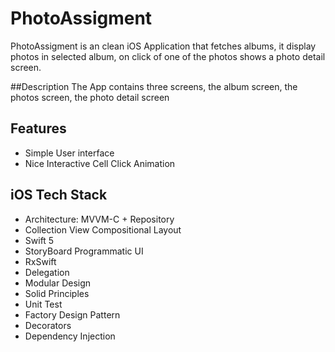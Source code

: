 # PhotoAssigment
PhotoAssigment is an clean iOS Application that fetches albums, it display photos in selected album, on click of one of the photos shows a photo detail screen.

##Description
The App contains three screens, the album screen, the photos screen, the photo detail screen


## Features 
* Simple User interface
* Nice Interactive Cell Click Animation

## iOS Tech Stack
* Architecture: MVVM-C + Repository
* Collection View Compositional Layout
* Swift 5
* StoryBoard Programmatic UI
* RxSwift
* Delegation
* Modular Design
* Solid Principles
* Unit Test
* Factory Design Pattern
* Decorators
* Dependency Injection 

